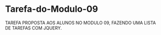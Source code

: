 # Tarefa-do-Modulo-09
 TAREFA PROPOSTA AOS ALUNOS NO MODULO 09, FAZENDO UMA LISTA DE TAREFAS COM JQUERY.
